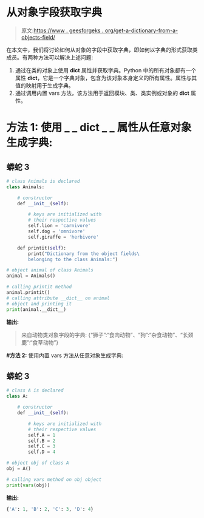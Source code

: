 # 从对象字段获取字典

> 原文:[https://www . geesforgeks . org/get-a-dictionary-from-a-objects-field/](https://www.geeksforgeeks.org/get-a-dictionary-from-an-objects-fields/)

在本文中，我们将讨论如何从对象的字段中获取字典，即如何以字典的形式获取类成员。有两种方法可以解决上述问题:

1.  通过在类的对象上使用 __dict__ 属性并获取字典。Python 中的所有对象都有一个属性 __dict__，它是一个字典对象，包含为该对象本身定义的所有属性。属性与其值的映射用于生成字典。
2.  通过调用内置 vars 方法，该方法用于返回模块、类、类实例或对象的 __dict__ 属性。

# **方法 1:** 使用 _ _ dict _ _ 属性从任意对象生成字典:

## 蟒蛇 3

```py
# class Animals is declared
class Animals:

    # constructor
    def __init__(self):

        # keys are initialized with
        # their respective values
        self.lion = 'carnivore'
        self.dog = 'omnivore'
        self.giraffe = 'herbivore'

    def printit(self):
        print("Dictionary from the object fields\
        belonging to the class Animals:")

# object animal of class Animals
animal = Animals()

# calling printit method
animal.printit()
# calling attribute __dict__ on animal
# object and printing it
print(animal.__dict__)
```

**输出:**

> 来自动物类对象字段的字典:
> {“狮子”:“食肉动物”、“狗”:“杂食动物”、“长颈鹿”:“食草动物”}

**#方法 2:** 使用内置 vars 方法从任意对象生成字典:

## 蟒蛇 3

```py
# class A is declared
class A:

    # constructor
    def __init__(self):

        # keys are initialized with 
        # their respective values
        self.A = 1
        self.B = 2
        self.C = 3
        self.D = 4

# object obj of class A
obj = A()

# calling vars method on obj object
print(vars(obj))
```

**输出:**

```py
{'A': 1, 'B': 2, 'C': 3, 'D': 4}

```